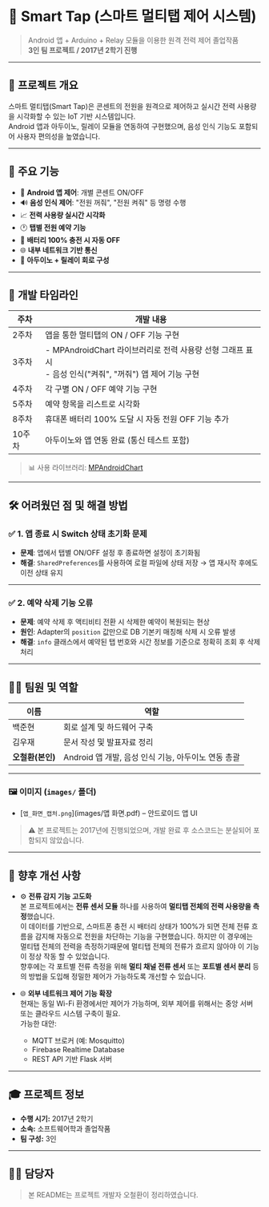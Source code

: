 # 🔌 Smart Tap (스마트 멀티탭 제어 시스템)

> Android 앱 + Arduino + Relay 모듈을 이용한 원격 전력 제어 졸업작품  
> **3인 팀 프로젝트 / 2017년 2학기 진행**

---

## 📌 프로젝트 개요

스마트 멀티탭(Smart Tap)은 콘센트의 전원을 원격으로 제어하고 실시간 전력 사용량을 시각화할 수 있는 IoT 기반 시스템입니다.  
Android 앱과 아두이노, 릴레이 모듈을 연동하여 구현했으며, 음성 인식 기능도 포함되어 사용자 편의성을 높였습니다.

---

## 🧠 주요 기능

- 📱 **Android 앱 제어**: 개별 콘센트 ON/OFF
- 🔊 **음성 인식 제어**: "전원 꺼줘", "전원 켜줘" 등 명령 수행
- 📈 **전력 사용량 실시간 시각화**
- 🕐 **탭별 전원 예약 기능**
- 🔋 **배터리 100% 충전 시 자동 OFF**
- 🌐 **내부 네트워크 기반 통신**
- 🔌 **아두이노 + 릴레이 회로 구성**

---

## 📆 개발 타임라인

| 주차 | 개발 내용 |
|------|-----------|
| 2주차 | 앱을 통한 멀티탭의 ON / OFF 기능 구현 |
| 3주차 | - MPAndroidChart 라이브러리로 전력 사용량 선형 그래프 표시<br>- 음성 인식("켜줘", "꺼줘") 앱 제어 기능 구현 |
| 4주차 | 각 구별 ON / OFF 예약 기능 구현 |
| 5주차 | 예약 항목을 리스트로 시각화 |
| 8주차 | 휴대폰 배터리 100% 도달 시 자동 전원 OFF 기능 추가 |
| 10주차 | 아두이노와 앱 연동 완료 (통신 테스트 포함) |

> 📊 사용 라이브러리: [MPAndroidChart](https://github.com/PhilJay/MPAndroidChart)

---

## 🛠️ 어려웠던 점 및 해결 방법

### ✅ 1. 앱 종료 시 Switch 상태 초기화 문제

- **문제**: 앱에서 탭별 ON/OFF 설정 후 종료하면 설정이 초기화됨
- **해결**: `SharedPreferences`를 사용하여 로컬 파일에 상태 저장 → 앱 재시작 후에도 이전 상태 유지

---

### ✅ 2. 예약 삭제 기능 오류

- **문제**: 예약 삭제 후 액티비티 전환 시 삭제한 예약이 복원되는 현상
- **원인**: Adapter의 `position` 값만으로 DB 기본키 매칭해 삭제 시 오류 발생
- **해결**: `info` 클래스에서 예약된 탭 번호와 시간 정보를 기준으로 정확히 조회 후 삭제 처리

---

## 🧑‍💻 팀원 및 역할

| 이름       | 역할                            |
|------------|---------------------------------|
| 백준현       | 회로 설계 및 하드웨어 구축       |
| 김우재       | 문서 작성 및 발표자료 정리       |
| **오철환(본인)** | Android 앱 개발, 음성 인식 기능, 아두이노 연동 총괄 |

---
### 🖼️ 이미지 (`images/` 폴더)
- [`앱_화면_캡처.png`](images/앱 화면.pdf) – 안드로이드 앱 UI

> ⚠️ 본 프로젝트는 2017년에 진행되었으며, 개발 완료 후 소스코드는 분실되어 포함되지 않았습니다.

---

## 🔧 향후 개선 사항

- ⚙️ **전류 감지 기능 고도화**  
  본 프로젝트에서는 **전류 센서 모듈** 하나를 사용하여 **멀티탭 전체의 전력 사용량을 측정**했습니다.  
  이 데이터를 기반으로, 스마트폰 충전 시 배터리 상태가 100%가 되면 전체 전류 흐름을 감지해 자동으로 전원을 차단하는 기능을 구현했습니다.
  하지만 이 경우에는 멀티탭 전체의 전력을 측정하기때문에 멀티탭 전체의 전류가 흐르지 않아야 이 기능이 정상 작동 할 수 있었습니다.  
  향후에는 각 포트별 전류 측정을 위해 **멀티 채널 전류 센서** 또는 **포트별 센서 분리** 등의 방법을 도입해 정밀한 제어가 가능하도록 개선할 수 있습니다.

- 🌐 **외부 네트워크 제어 기능 확장**  
  현재는 동일 Wi-Fi 환경에서만 제어가 가능하며, 외부 제어를 위해서는 중앙 서버 또는 클라우드 시스템 구축이 필요.  
  가능한 대안:
  - MQTT 브로커 (예: Mosquitto)
  - Firebase Realtime Database
  - REST API 기반 Flask 서버



---

## 🎓 프로젝트 정보

- **수행 시기:** 2017년 2학기
- **소속:** 소프트웨어학과 졸업작품
- **팀 구성:** 3인

---

## 🙋‍♂️ 담당자

> 본 README는 프로젝트 개발자 오철환이 정리하였습니다.
